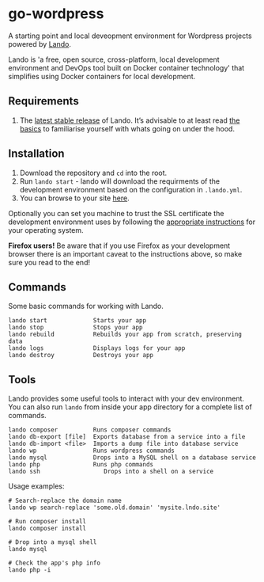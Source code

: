 # go-wordpress
A starting point and local deveopment environment for Wordpress projects powered by [Lando](https://lando.dev/). 

Lando is 'a free, open source, cross-platform, local development environment and DevOps tool built on Docker container technology' that simplifies using Docker containers for local development.

## Requirements
1. The [latest stable release](https://github.com/lando/lando/releases/latest) of Lando. It’s advisable to at least read [the basics](https://docs.lando.dev/basics/) to familiarise yourself with whats going on under the hood.

## Installation

1. Download the repository and `cd` into the root.
2. Run `lando start` - lando will download the requirments of the development environment based on the configuration in `.lando.yml`.
3. You can browse to your site [here](https://go-wordpress.lndo.site).

Optionally you can set you machine to trust the SSL certificate the development environment uses by following the [appropriate instructions](https://docs.lando.dev/config/security.html#certificates) for your operating system. 

**Firefox users!** Be aware that if you use Firefox as your development browser there is an important caveat to the instructions above, so make sure you read to the end!

## Commands
Some basic commands for working with Lando.

```
lando start             Starts your app
lando stop              Stops your app
lando rebuild           Rebuilds your app from scratch, preserving data
lando logs              Displays logs for your app
lando destroy           Destroys your app
```

## Tools
Lando provides some useful tools to interact with your dev environment. You can also run `lando` from inside your app directory for a complete list of commands.

```
lando composer          Runs composer commands
lando db-export [file]  Exports database from a service into a file
lando db-import <file>  Imports a dump file into database service
lando wp                Runs wordpress commands
lando mysql             Drops into a MySQL shell on a database service
lando php               Runs php commands
lando ssh				   Drops into a shell on a service
```

Usage examples:

```
# Search-replace the domain name
lando wp search-replace 'some.old.domain' 'mysite.lndo.site'

# Run composer install
lando composer install

# Drop into a mysql shell
lando mysql

# Check the app's php info
lando php -i
```

